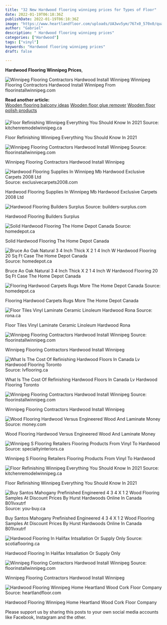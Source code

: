 ```yaml
---
title: "32 New Hardwood flooring winnipeg prices for Types of Floor"
date: 2022-01-19T06:18:36Z
publishDate: 2022-01-19T06:18:36Z
image: "https://www.heartlandfloor.com/uploads/UA3wv5ym/767x0_570x0/quality.jpg"
author: "Gabriel"
description: " Hardwood flooring winnipeg prices"
categories: ["Hardwood"]
tags: ["vinyl"]
keywords: "Hardwood flooring winnipeg prices"
draft: false

---
```

<!-- Head tag Code -->
**Hardwood Flooring Winnipeg Prices**, 

![Winnipeg Flooring Contractors Hardwood Install Winnipeg](https://www.floorinstallwinnipeg.com/uploads/1/3/5/9/135952881/editor/best-hardwood-floor-installers-winnipeg.jpg?1612113544 "Winnipeg Flooring Contractors Hardwood Install Winnipeg")
Winnipeg Flooring Contractors Hardwood Install Winnipeg From floorinstallwinnipeg.com

**Read another article:**  
[Wooden flooring balcony ideas](/wooden-flooring-balcony-ideas/)
[Wooden floor glue remover](/wooden-floor-glue-remover/)
[Wooden floor polish products](/wooden-floor-polish-products/)




### 

 


![Floor Refinishing Winnipeg Everything You Should Know In 2021](https://kitchenremodelwinnipeg.ca/wp-content/uploads/2021/06/refinish-wood-flooring-yourself.jpg "Floor Refinishing Winnipeg Everything You Should Know In 2021")
Source: kitchenremodelwinnipeg.ca

Floor Refinishing Winnipeg Everything You Should Know In 2021  

![Winnipeg Flooring Contractors Hardwood Install Winnipeg](https://www.floorinstallwinnipeg.com/uploads/1/3/5/9/135952881/editor/laminate-floor-installers-winnipeg.jpg?1612114066 "Winnipeg Flooring Contractors Hardwood Install Winnipeg")
Source: floorinstallwinnipeg.com

Winnipeg Flooring Contractors Hardwood Install Winnipeg  

![Hardwood Flooring Supplies In Winnipeg Mb Hardwood Exclusive Carpets 2008 Ltd](https://www.exclusivecarpets2008.com/uploads/5bMnXCo9/352x352_372x372/Seasons-Hardwood11.jpg "Hardwood Flooring Supplies In Winnipeg Mb Hardwood Exclusive Carpets 2008 Ltd")
Source: exclusivecarpets2008.com

Hardwood Flooring Supplies In Winnipeg Mb Hardwood Exclusive Carpets 2008 Ltd  

![Hardwood Flooring Builders Surplus](https://builders-surplus.com/wp-content/uploads/2015/09/images-Max-WickhamFloor-Noyer.jpg "Hardwood Flooring Builders Surplus")
Source: builders-surplus.com

Hardwood Flooring Builders Surplus  

![Solid Hardwood Flooring The Home Depot Canada](https://homedepot.scene7.com/is/image/homedepotcanada/p_1001012542.jpg?wid=500&amp;hei=500&amp;op_sharpen=1 "Solid Hardwood Flooring The Home Depot Canada")
Source: homedepot.ca

Solid Hardwood Flooring The Home Depot Canada  

![Bruce Ao Oak Natural 3 4 Inch Thick X 2 1 4 Inch W Hardwood Flooring 20 Sq Ft Case The Home Depot Canada](https://homedepot.scene7.com/is/image/homedepotcanada/p_1001134569.jpg?wid=1000&amp;hei=1000&amp;op_sharpen=1 "Bruce Ao Oak Natural 3 4 Inch Thick X 2 1 4 Inch W Hardwood Flooring 20 Sq Ft Case The Home Depot Canada")
Source: homedepot.ca

Bruce Ao Oak Natural 3 4 Inch Thick X 2 1 4 Inch W Hardwood Flooring 20 Sq Ft Case The Home Depot Canada  

![Flooring Hardwood Carpets Rugs More The Home Depot Canada](https://www.homedepot.ca/content/dam/homedepot/images/categories/floors/nov-2019-clp-floors-gallery10.jpg.imgtransform.82.1280.jpg "Flooring Hardwood Carpets Rugs More The Home Depot Canada")
Source: homedepot.ca

Flooring Hardwood Carpets Rugs More The Home Depot Canada  

![Floor Tiles Vinyl Laminate Ceramic Linoleum Hardwood Rona](https://cdn.rona.ca/static/images/categories/large/cat_01-101-055.jpg "Floor Tiles Vinyl Laminate Ceramic Linoleum Hardwood Rona")
Source: rona.ca

Floor Tiles Vinyl Laminate Ceramic Linoleum Hardwood Rona  

![Winnipeg Flooring Contractors Hardwood Install Winnipeg](https://www.floorinstallwinnipeg.com/uploads/1/3/5/9/135952881/editor/hardwood-floor-refinishing-winnipeg.jpg?1612113547 "Winnipeg Flooring Contractors Hardwood Install Winnipeg")
Source: floorinstallwinnipeg.com

Winnipeg Flooring Contractors Hardwood Install Winnipeg  

![What Is The Cost Of Refinishing Hardwood Floors In Canada Lv Hardwood Flooring Toronto](https://cdn-anoei.nitrocdn.com/GQmGgctSWdTVCiKVjwrWGTdtJfXdsgZQ/assets/static/optimized/rev-245cac6/wp-content/uploads/2020/10/refining-2-1.jpg "What Is The Cost Of Refinishing Hardwood Floors In Canada Lv Hardwood Flooring Toronto")
Source: lvflooring.ca

What Is The Cost Of Refinishing Hardwood Floors In Canada Lv Hardwood Flooring Toronto  

![Winnipeg Flooring Contractors Hardwood Install Winnipeg](https://www.floorinstallwinnipeg.com/uploads/1/3/5/9/135952881/editor/best-hardwood-floor-installers-winnipeg.jpg?1612113544 "Winnipeg Flooring Contractors Hardwood Install Winnipeg")
Source: floorinstallwinnipeg.com

Winnipeg Flooring Contractors Hardwood Install Winnipeg  

![Wood Flooring Hardwood Versus Engineered Wood And Laminate Money](https://img.money.com/2015/04/150424_rea_woodfloor1.jpg?quality=85 "Wood Flooring Hardwood Versus Engineered Wood And Laminate Money")
Source: money.com

Wood Flooring Hardwood Versus Engineered Wood And Laminate Money  

![Winnipeg S Flooring Retailers Flooring Products From Vinyl To Hardwood](https://specialtyinteriors.ca/wp-content/uploads/2017/12/5501.jpg "Winnipeg S Flooring Retailers Flooring Products From Vinyl To Hardwood")
Source: specialtyinteriors.ca

Winnipeg S Flooring Retailers Flooring Products From Vinyl To Hardwood  

![Floor Refinishing Winnipeg Everything You Should Know In 2021](https://kitchenremodelwinnipeg.ca/wp-content/uploads/2021/06/Floor-Refinishing-Winnipeg.jpg "Floor Refinishing Winnipeg Everything You Should Know In 2021")
Source: kitchenremodelwinnipeg.ca

Floor Refinishing Winnipeg Everything You Should Know In 2021  

![Buy Santos Mahogany Prefinished Engineered 4 3 4 X 1 2 Wood Flooring Samples At Discount Prices By Hurst Hardwoods Online In Canada B01lvxutrf](https://m.media-amazon.com/images/I/71EdPbZlOXL._AC_SL1000_.jpg "Buy Santos Mahogany Prefinished Engineered 4 3 4 X 1 2 Wood Flooring Samples At Discount Prices By Hurst Hardwoods Online In Canada B01lvxutrf")
Source: you-buy.ca

Buy Santos Mahogany Prefinished Engineered 4 3 4 X 1 2 Wood Flooring Samples At Discount Prices By Hurst Hardwoods Online In Canada B01lvxutrf  

![Hardwood Flooring In Halifax Intsallation Or Supply Only](https://www.scotiaflooring.ca/hardwood-flooring-nova-scotia.jpg "Hardwood Flooring In Halifax Intsallation Or Supply Only")
Source: scotiaflooring.ca

Hardwood Flooring In Halifax Intsallation Or Supply Only  

![Winnipeg Flooring Contractors Hardwood Install Winnipeg](https://www.floorinstallwinnipeg.com/uploads/1/3/5/9/135952881/editor/hardwood-floor-installation-winnipeg.jpg?1612113621 "Winnipeg Flooring Contractors Hardwood Install Winnipeg")
Source: floorinstallwinnipeg.com

Winnipeg Flooring Contractors Hardwood Install Winnipeg  

![Hardwood Flooring Winnipeg Home Heartland Wood Cork Floor Company](https://www.heartlandfloor.com/uploads/UA3wv5ym/767x0_570x0/quality.jpg "Hardwood Flooring Winnipeg Home Heartland Wood Cork Floor Company")
Source: heartlandfloor.com

Hardwood Flooring Winnipeg Home Heartland Wood Cork Floor Company  

Please support us by sharing this posts to your own social media accounts like Facebook, Instagram and the other.

